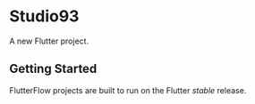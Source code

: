 # Studio93

A new Flutter project.

## Getting Started

FlutterFlow projects are built to run on the Flutter _stable_ release.
